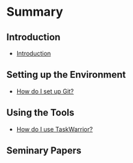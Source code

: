 # Summary

## Introduction

* [Introduction](README.md)

## Setting up the Environment

* [How do I set up Git?](second-question.md)

## Using the Tools

* [How do I use TaskWarrior?](first-question.md)

## Seminary Papers



